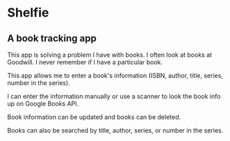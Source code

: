 # Shelfie

## A book tracking app

This app is solving a problem I have with books. I often look at books at Goodwill. I never remember if I have a particular book. 


This app allows me to enter a book's information (ISBN, author, title, series, number in the series). 


I can enter the information manually or use a scanner to look the book info up on Google Books API. 


Book information can be updated and books can be deleted.


Books can also be searched by title, author, series, or number in the series.